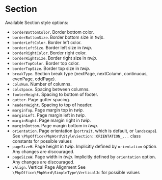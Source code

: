 # Section

Available Section style options:

- ``borderBottomColor``. Border bottom color.
- ``borderBottomSize``. Border bottom size in *twip*.
- ``borderLeftColor``. Border left color.
- ``borderLeftSize``. Border left size in *twip*.
- ``borderRightColor``. Border right color.
- ``borderRightSize``. Border right size in *twip*.
- ``borderTopColor``. Border top color.
- ``borderTopSize``. Border top size in *twip*.
- ``breakType``. Section break type (nextPage, nextColumn, continuous, evenPage, oddPage).
- ``colsNum``. Number of columns.
- ``colsSpace``. Spacing between columns.
- ``footerHeight``. Spacing to bottom of footer.
- ``gutter``. Page gutter spacing.
- ``headerHeight``. Spacing to top of header.
- ``marginTop``. Page margin top in *twip*.
- ``marginLeft``. Page margin left in *twip*.
- ``marginRight``. Page margin right in *twip*.
- ``marginBottom``. Page margin bottom in *twip*.
- ``orientation``. Page orientation (``portrait``, which is default, or ``landscape``).
   See ``\PhpOffice\PhpWord\Style\Section::ORIENTATION_...`` class constants for possible values
- ``pageSizeH``. Page height in *twip*. Implicitly defined by ``orientation`` option. Any changes are discouraged.
- ``pageSizeW``. Page width in *twip*. Implicitly defined by ``orientation`` option. Any changes are discouraged.
- ``vAlign``. Vertical Page Alignment
   See ``\PhpOffice\PhpWord\SimpleType\VerticalJc`` for possible values